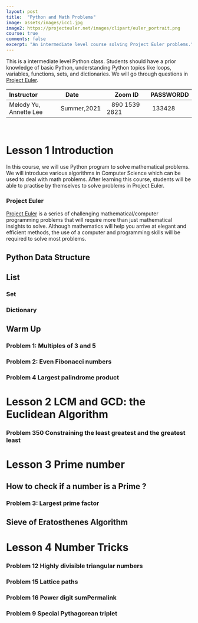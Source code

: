 ```yaml
---
layout: post
title:  "Python and Math Problems"
image: assets/images/icc1.jpg
image2: https://projecteuler.net/images/clipart/euler_portrait.png
course: true
comments: false
excerpt: "An intermediate level course solving Project Euler problems."
---
```


This is a intermediate level Python class. Students should have a prior knowledge of basic Python, understanding Python topics like loops, variables, functions, sets, and dictionaries. We will go through questions in [Project Euler](https://projecteuler.net/).


| Instructor  | &nbsp;&nbsp;&nbsp;Date&nbsp; | &nbsp;&nbsp; &nbsp;&nbsp;Zoom ID &nbsp; | &nbsp;PASSWORDD  |
| :---        |    :----   |          :--- |  :--- |
| Melody Yu, Annette Lee   | Summer,2021   |&nbsp;&nbsp; 890 1539 2821 &nbsp; &nbsp; |&nbsp; 133428|

<br/>


# Lesson 1 Introduction

In this course, we will use Python program to solve mathematical problems. We will introduce various algorithms in Computer Science which can be used to deal with math problems. After learning this course, students will be able to practise by themselves to solve problems in Project Euler.


### Project Euler
[Project Euler](https://projecteuler.net/) is a series of challenging mathematical/computer programming problems that will require more than just mathematical insights to solve. Although mathematics will help you arrive at elegant and efficient methods, the use of a computer and programming skills will be required to solve most problems.

## Python Data Structure

## List

### Set

### Dictionary

## Warm Up

### Problem 1: Multiples of 3 and 5

### Problem 2: Even Fibonacci numbers

### Problem 4 Largest palindrome product

# Lesson 2  LCM and GCD: the Euclidean Algorithm

### Problem 350 Constraining the least greatest and the greatest least

# Lesson 3  Prime number

## How to check if a number is a Prime ?

### Problem 3: Largest prime factor

## Sieve of Eratosthenes Algorithm

# Lesson 4  Number Tricks

### Problem 12 Highly divisible triangular numbers
### Problem 15 Lattice paths
### Problem 16 Power digit sumPermalink
### Problem 9 Special Pythagorean triplet
